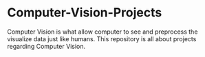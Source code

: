 # Computer-Vision-Projects

Computer Vision is what allow computer to see and preprocess the visualize data just like humans.
This repository is all about projects regarding Computer Vision. 
